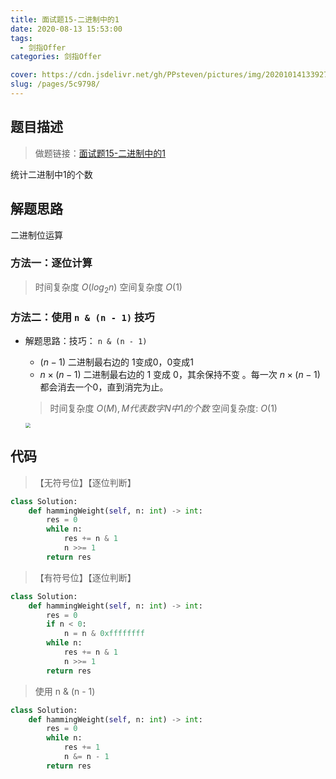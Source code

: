 ```yaml
---
title: 面试题15-二进制中的1
date: 2020-08-13 15:53:00
tags: 
  - 剑指Offer
categories: 剑指Offer

cover: https://cdn.jsdelivr.net/gh/PPsteven/pictures/img/20201014133927.png
slug: /pages/5c9798/
---
```


## 题目描述

> 做题链接：[面试题15-二进制中的1](https://leetcode-cn.com/problems/er-jin-zhi-zhong-1de-ge-shu-lcof/)
>

统计二进制中1的个数

<!--more-->

## 解题思路

二进制位运算

### 方法一：逐位计算

> 时间复杂度 $O(log_2n)$ 空间复杂度 $O(1)$

### 方法二：使用 `n & (n - 1)` 技巧

- 解题思路：技巧： `n & (n - 1)`

  - $(n - 1)$ 二进制最右边的 1变成0，0变成1
  - $n\times(n - 1)$ 二进制最右边的 1 变成 0，其余保持不变 。每一次 $n\times(n - 1)$都会消去一个0，直到消完为止。

  > 时间复杂度 $O(M),M 代表数字N中1的个数$ 空间复杂度: $O(1)$

  <img src="https://cdn.jsdelivr.net/gh/PPsteven/pictures/img/20200704162344.png" style="zoom: 50%;" />

### 

## 代码

> 【无符号位】【逐位判断】

```python
class Solution:
    def hammingWeight(self, n: int) -> int:
        res = 0
        while n:
            res += n & 1
            n >>= 1
        return res
```



> 【有符号位】【逐位判断】

```python
class Solution:
    def hammingWeight(self, n: int) -> int:
        res = 0
        if n < 0:
            n = n & 0xffffffff
        while n:
            res += n & 1
            n >>= 1
        return res
```



> 使用 n &  (n - 1) 

```python
class Solution:
    def hammingWeight(self, n: int) -> int:
        res = 0
        while n:
            res += 1
            n &= n - 1
        return res
```

